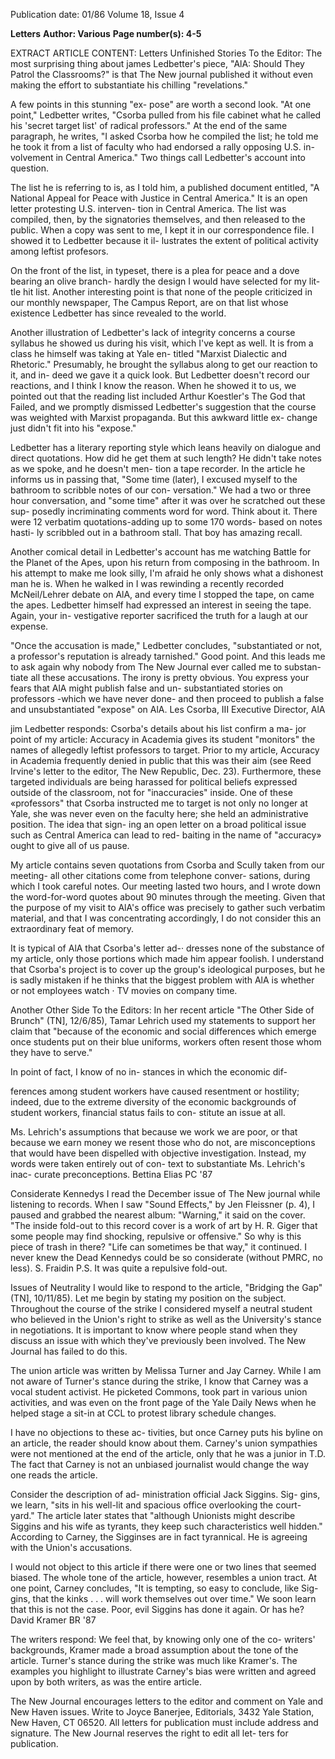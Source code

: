Publication date: 01/86
Volume 18, Issue 4

**Letters**
**Author: Various**
**Page number(s): 4-5**

EXTRACT ARTICLE CONTENT:
Letters
Unfinished Stories
To the Editor:
The most surprising thing about james
Ledbetter's piece, "AlA: Should They
Patrol the Classrooms?" is that The
New journal published it without even
making the effort to substantiate his
chilling "revelations."

A few points in this stunning "ex-
pose" are worth a second look. "At one
point," Ledbetter writes, "Csorba
pulled from his file cabinet what he
called his 'secret target list' of radical
professors." At the end of the same
paragraph, he writes, "I asked Csorba
how he compiled the list; he told me he
took it from a list of faculty who had
endorsed a rally opposing U.S. in-
volvement in Central America." Two
things call Ledbetter's account into
question.

The list he is referring to is, as I told
him, a published document entitled,
"A National Appeal for Peace with
Justice in Central America." It is an
open letter protesting U.S. interven-
tion in Central America. The list was
compiled, then, by the signatories
themselves, and then released to the
public. When a copy was sent to me, I
kept it in our correspondence file. I
showed it to Ledbetter because it il-
lustrates the extent of political activity
among leftist profesors.

On the front of the list, in typeset,
there is a plea for peace and a dove
bearing an olive branch- hardly the
design I would have selected for my lit-
tle hit list. Another interesting point is
that none of the people criticized in our
monthly newspaper,
The
Campus
Report, are on that list whose existence
Ledbetter has since revealed to the
world.

Another illustration of Ledbetter's
lack of integrity concerns a course
syllabus he showed us during his visit,
which I've kept as well. It is from a
class he himself was taking at Yale en-
titled "Marxist Dialectic and Rhetoric."
Presumably, he brought the syllabus
along to get our reaction to it, and in-
deed we gave it a quick look. But
Ledbetter doesn't record our reactions,
and I think I know the reason. When he
showed it to us, we pointed out that the
reading list included Arthur Koestler's
The God that Failed, and we promptly
dismissed Ledbetter's suggestion that
the course was weighted with Marxist
propaganda. But this awkward little ex-
change just didn't fit into his "expose."

Ledbetter has a literary reporting
style which leans heavily on dialogue
and direct quotations. How did he get
them at such length? He didn't take
notes as we spoke, and he doesn't men-
tion a tape recorder. In the article he
informs us in passing that, "Some time
(later),
I
excused myself to the
bathroom to scribble notes of our con-
versation." We had a two or three hour
conversation, and "some time" after it
was over he scratched out these sup-
posedly incriminating comments word
for word. Think about it. There were
12 verbatim quotations-adding up to
some 170 words- based on notes hasti-
ly scribbled out in a bathroom stall.
That boy has amazing recall.

Another comical detail
in
Ledbetter's account has me watching
Battle for the Planet of the Apes, upon
his return from composing in the
bathroom. In his attempt to make me
look silly, I'm afraid he only shows
what a dishonest man he is. When he
walked in I was rewinding a recently
recorded McNeil/Lehrer debate on
AlA, and every time I stopped the
tape, on came the apes. Ledbetter
himself had expressed an interest in
seeing the tape. Again, your in-
vestigative reporter sacrificed the truth
for a laugh at our expense.

"Once the accusation is made,"
Ledbetter concludes, "substantiated or
not, a professor's reputation is already
tarnished." Good point. And this leads
me to ask again why nobody from The
New Journal ever called me to substan-
tiate all these accusations. The irony is
pretty obvious. You express your fears
that AlA might publish false and un-
substantiated stories on professors
-which we have never done- and
then proceed to publish a false and
unsubstantiated "expose" on AlA.
Les Csorba, III
Executive Director, AlA

jim Ledbetter responds:
Csorba's details about his list confirm a ma-
jor point of my article: Accuracy in Academia
gives its student "monitors" the names of
allegedly leftist professors to target. Prior to
my article, Accuracy in Academia frequently
denied in public that this was their aim (see
Reed Irvine's letter to the editor, The New
Republic, Dec. 23). Furthermore, these
targeted individuals are being harassed for
political beliefs expressed outside of the
classroom, not for "inaccuracies" inside. One
of these «professors" that Csorba instructed me
to target is not only no longer at Yale, she
was never even on the faculty here; she held an
administrative position. The idea that sign-
ing an open letter on a broad political issue
such as Central America can lead to red-
baiting in the name of "accuracy» ought to
give all of us pause.

My article contains seven quotations from
Csorba and Scully taken from our meeting-
all other citations come from telephone conver-
sations, during which I took careful notes.
Our meeting lasted two hours, and I wrote
down the word-for-word quotes about 90
minutes through the meeting. Given that the
purpose of my visit to AlA's office was
precisely to gather such verbatim material,
and that I was concentrating accordingly, I
do not consider this an extraordinary feat of
memory.

It is typical of AlA that Csorba's letter ad-·
dresses none of the substance of my article,
only those portions which made him appear
foolish. I understand that Csorba's project is
to cover up the group's ideological purposes,
but he is sadly mistaken if he thinks that the
biggest problem with AlA is whether or not
employees watch · TV movies on company
time.


Another Other Side
To the Editors:
In her recent article "The Other Side of
Brunch" (TN],
12/6/85), Tamar
Lehrich used my statements to support
her claim that "because of the
economic and social differences which
emerge once students put on their blue
uniforms, workers often resent those
whom they have to serve."

In point of fact, I know of no in-
stances in which the economic dif-


ferences among student workers have
caused resentment or hostility; indeed,
due to the extreme diversity of the
economic backgrounds of student
workers, financial status fails to con-
stitute an issue at all.

Ms.
Lehrich's assumptions that
because we work we are poor, or that
because we earn money we resent
those who do not, are misconceptions
that would have been dispelled with
objective investigation. Instead, my
words were taken entirely out of con-
text to substantiate Ms. Lehrich's inac-
curate preconceptions.
Bettina Elias
PC '87

Considerate Kennedys
I read the December issue of The New
journal while listening to records.
When I saw "Sound Effects," by Jen
Fleissner (p. 4), I paused and grabbed
the nearest album: "Warning," it said
on the cover. "The inside fold-out to
this record cover is a work of art by
H. R. Giger that some people may
find shocking, repulsive or offensive."
So why is this piece of trash in there?
"Life can sometimes be that way," it
continued. I never knew the Dead
Kennedys could be so considerate
(without PMRC, no less).
S. Fraidin
P.S. It was quite a repulsive fold-out.

Issues of Neutrality
I would like to respond to the article,
"Bridging the Gap" (TN], 10/11/85).
Let me begin by stating my position on
the subject. Throughout the course of
the strike I considered myself a neutral
student who believed in the Union's
right to
strike as
well
as
the
University's stance in negotiations. It
is important to know where people
stand when they discuss an issue with
which they've previously been involved.
The New Journal has failed to do this.

The union article was written by
Melissa Turner and Jay Carney.
While I am not aware of Turner's
stance during the strike, I know that
Carney was a vocal student activist.
He picketed Commons, took part in
various union activities, and was even
on the front page of the Yale Daily News
when he helped stage a sit-in at CCL to
protest library schedule changes.

I have no objections to these ac-
tivities, but once Carney puts his
byline on an article, the reader should
know about them. Carney's union
sympathies were not mentioned at the
end of the article, only that he was a
junior in T.D. The fact that Carney is
not an unbiased journalist would
change the way one reads the article.

Consider the description of ad-
ministration official Jack Siggins. Sig-
gins, we learn, "sits in his well-lit and
spacious office overlooking the court-
yard." The article later states that
"although Unionists might describe
Siggins and his wife as tyrants, they
keep such characteristics well hidden."
According to Carney, the Sigginses are
in fact tyrannical. He is agreeing with
the Union's accusations.

I would not object to this article if
there were one or two lines that seemed
biased. The whole tone of the article,
however, resembles a union tract. At
one point, Carney concludes, "It is
tempting, so easy to conclude, like Sig-
gins, that the kinks . . . will work
themselves out over time." We soon
learn that this is not the case. Poor, evil
Siggins has done it again. Or has he?
David Kramer
BR '87

The writers respond:
We feel that, by knowing only one of the co-
writers' backgrounds, Kramer made a broad
assumption about the tone of the article.
Turner's stance during the strike was much
like Kramer's. The examples you highlight to
illustrate Carney's bias were written and
agreed upon by both writers, as was the entire
article.

The New Journal encourages letters to the editor
and comment on Yale and New Haven issues.
Write to Joyce Banerjee, Editorials, 3432 Yale
Station, New Haven, CT 06520. All letters for
publication must include address and signature.
The New Journal reserves the right to edit all let-
ters for publication.